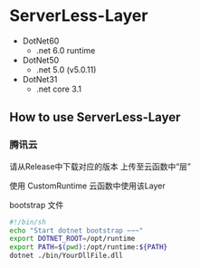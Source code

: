 # ServerLess-Layer

- DotNet60
  - .net 6.0 runtime 
- DotNet50
  - .net 5.0 (v5.0.11)
- DotNet31
  - .net core 3.1


## How to use ServerLess-Layer

### 腾讯云
请从Release中下载对应的版本
上传至云函数中“层”

使用 CustomRuntime
云函数中使用该Layer

bootstrap 文件 
``` sh
#!/bin/sh
echo "Start dotnet bootstrap ~~~"
export DOTNET_ROOT=/opt/runtime
export PATH=$(pwd):/opt/runtime:${PATH}
dotnet ./bin/YourDllFile.dll
```
